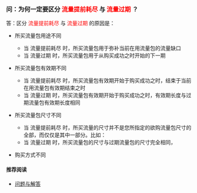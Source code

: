 ### 问：为何一定要区分<font color="Red"> 流量提前耗尽 </font>与<font color="Red"> 流量过期 </font>？
答：区分<font color="Red"> 流量提前耗尽 </font>与<font color="Red"> 流量过期 </font>的原因是：

- 所买流量包用途不同
  - 当 流量提前耗尽 时，所买流量包用于弥补当前在用流量包的流量缺口
  - 当 流量过期 时，所买流量包用于从购买成功之时开始的下一期
- 所买流量包有效期不同
  - 当 流量提前耗尽 时，所买流量包有效期开始于购买成功之时，结束于当前在用流量包有效期结束之时
  - 当 流量过期 时，所买流量包有效期开始于购买成功之时，有效期长度与过期流量包有效期长度相同
- 所买流量包尺寸不同
  - 当 流量提前耗尽 时，所买流量的尺寸并不是您所指定的欲购流量包尺寸的全部，而仅仅是其中一部分。比如：
  - 当 流量过期 时，所买流量包的尺寸与过期流量包的尺寸完全相同，

- 购买方式不同

#### 推荐阅读
- [ 问题与解答 ](https://a2zitpro.github.io/web/问题与解答)


